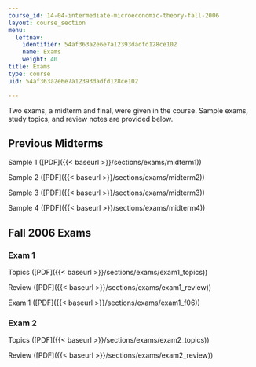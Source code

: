 ```yaml
---
course_id: 14-04-intermediate-microeconomic-theory-fall-2006
layout: course_section
menu:
  leftnav:
    identifier: 54af363a2e6e7a12393dadfd128ce102
    name: Exams
    weight: 40
title: Exams
type: course
uid: 54af363a2e6e7a12393dadfd128ce102

---
```


Two exams, a midterm and final, were given in the course. Sample exams, study topics, and review notes are provided below.

Previous Midterms
-----------------

Sample 1 ([PDF]({{< baseurl >}}/sections/exams/midterm1))

Sample 2 ([PDF]({{< baseurl >}}/sections/exams/midterm2))

Sample 3 ([PDF]({{< baseurl >}}/sections/exams/midterm3))

Sample 4 ([PDF]({{< baseurl >}}/sections/exams/midterm4))

Fall 2006 Exams
---------------

### Exam 1

Topics ([PDF]({{< baseurl >}}/sections/exams/exam1_topics))

Review ([PDF]({{< baseurl >}}/sections/exams/exam1_review))

Exam 1 ([PDF]({{< baseurl >}}/sections/exams/exam1_f06))

### Exam 2

Topics ([PDF]({{< baseurl >}}/sections/exams/exam2_topics))

Review ([PDF]({{< baseurl >}}/sections/exams/exam2_review))